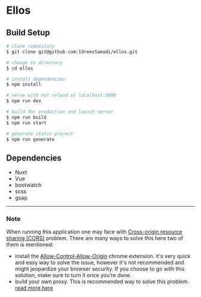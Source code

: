 # Ellos

## Build Setup

```bash
# clone repository
$ git clone git@github.com:IdreesSamadi/ellos.git

# change to directory
$ cd ellos

# install dependencies
$ npm install

# serve with hot reload at localhost:3000
$ npm run dev

# build for production and launch server
$ npm run build
$ npm run start

# generate static project
$ npm run generate
```

## Dependencies

- Nuxt
- Vue
- bootwatch
- scss
- gsap

---

### Note

When running this application one may face with [Cross-origin resource sharing (CORS)](https://developer.mozilla.org/en-US/docs/Web/HTTP/CORS) problem. There are many ways to solve this here two of them is mentioned:

- install the [Allow-Control-Allow-Origin](https://chrome.google.com/webstore/detail/moesif-origin-cors-change/digfbfaphojjndkpccljibejjbppifbc?hl=en-US) chrome extension. it's very quick and easy way to solve the issue, however it's not recommended and might jeopardize your browser security. If you choose to go with this solution, make sure to turn it once you’re done.
- build your own proxy. This is recommended way to solve this problem. [read more here](https://medium.com/@dtkatz/3-ways-to-fix-the-cors-error-and-how-access-control-allow-origin-works-d97d55946d9)
